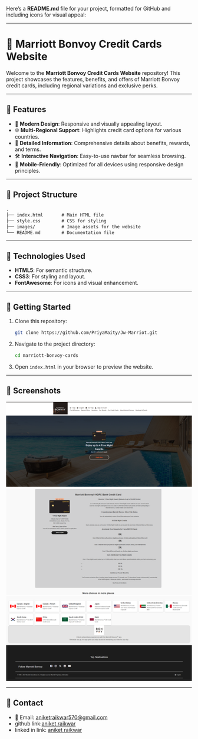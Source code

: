 Here’s a **README.md** file for your project, formatted for GitHub and including icons for visual appeal:

---

# 🏨 Marriott Bonvoy Credit Cards Website  

Welcome to the **Marriott Bonvoy Credit Cards Website** repository! This project showcases the features, benefits, and offers of Marriott Bonvoy credit cards, including regional variations and exclusive perks.

---

## 🌟 **Features**
- 🎨 **Modern Design**: Responsive and visually appealing layout.
- 🌐 **Multi-Regional Support**: Highlights credit card options for various countries.
- 📜 **Detailed Information**: Comprehensive details about benefits, rewards, and terms.
- 🛠️ **Interactive Navigation**: Easy-to-use navbar for seamless browsing.
- 📱 **Mobile-Friendly**: Optimized for all devices using responsive design principles.

---

## 📂 **Project Structure**
```plaintext
.
├── index.html       # Main HTML file
├── style.css        # CSS for styling
├── images/          # Image assets for the website
└── README.md        # Documentation file
```

---

## 🔧 **Technologies Used**
- **HTML5**: For semantic structure.
- **CSS3**: For styling and layout.
- **FontAwesome**: For icons and visual enhancement.

---

## 🚀 **Getting Started**
1. Clone this repository:
   ```bash
   git clone https://github.com/PriyaMaity/Jw-Marriot.git
   ```
2. Navigate to the project directory:
   ```bash
   cd marriott-bonvoy-cards
   ```
3. Open `index.html` in your browser to preview the website.
---

## 📸 **Screenshots**
![alt text](<screenshots/Screenshot 2024-11-28 171747.png>)
![alt text](<screenshots/Screenshot 2024-11-28 171811.png>)
 ![alt text](<screenshots/Screenshot 2024-11-28 171837.png>)

---

## 💬 **Contact**
- 📧 Email: [aniketraikwar570@gmail.com](mailto:aniketraikwar570@gmail.com)  
- github link:[aniket raikwar](https://github.com/aniketraikwar570)
- linked in link: [aniket raikwar](https://www.linkedin.com/feed/?trk=guest_homepage-basic_google-one-tap-submit)

